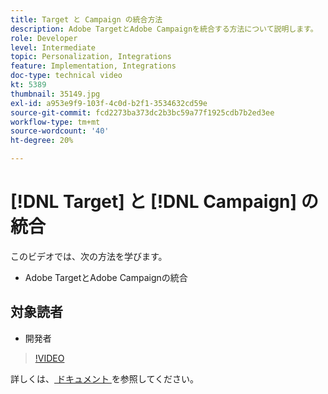 ```yaml
---
title: Target と Campaign の統合方法
description: Adobe TargetとAdobe Campaignを統合する方法について説明します。
role: Developer
level: Intermediate
topic: Personalization, Integrations
feature: Implementation, Integrations
doc-type: technical video
kt: 5389
thumbnail: 35149.jpg
exl-id: a953e9f9-103f-4c0d-b2f1-3534632cd59e
source-git-commit: fcd2273ba373dc2b3bc59a77f1925cdb7b2ed3ee
workflow-type: tm+mt
source-wordcount: '40'
ht-degree: 20%

---
```


# [!DNL Target] と [!DNL Campaign] の統合

このビデオでは、次の方法を学びます。

* Adobe TargetとAdobe Campaignの統合

## 対象読者

* 開発者

>[!VIDEO](https://video.tv.adobe.com/v/35149/?quality=12)

詳しくは、[ ドキュメント ](https://experienceleague.adobe.com/docs/target/using/integrate/campaign-and-target.html?lang=en) を参照してください。
